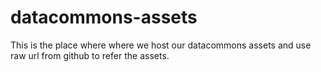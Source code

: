 # datacommons-assets

This is the place where where we host our datacommons assets and use raw url from github to refer the assets.